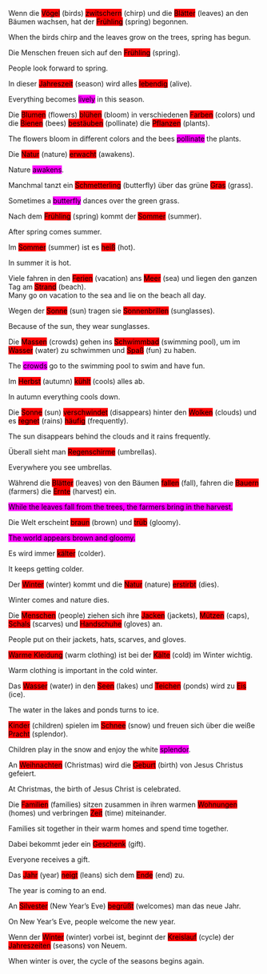 Wenn die <mark style="background-color: red;">Vögel</mark> (birds) <mark style="background-color: red;">zwitschern</mark> (chirp) und die <mark style="background-color: red;">Blätter</mark> (leaves) an den Bäumen wachsen, hat der <mark style="background-color: red;">Frühling</mark> (spring) begonnen.  

When the birds chirp and the leaves grow on the trees, spring has begun.

Die Menschen freuen sich auf den <mark style="background-color: red;">Frühling</mark> (spring).  

People look forward to spring.

In dieser <mark style="background-color: red;">Jahreszeit</mark> (season) wird alles <mark style="background-color: red;">lebendig</mark> (alive).  

Everything becomes <mark style="background-color: magenta;">lively</mark> in this season.

Die <mark style="background-color: red;">Blumen</mark> (flowers) <mark style="background-color: red;">blühen</mark> (bloom) in verschiedenen <mark style="background-color: red;">Farben</mark> (colors) und die <mark style="background-color: red;">Bienen</mark> (bees) <mark style="background-color: red;">bestäuben</mark> (pollinate) die <mark style="background-color: red;">Pflanzen</mark> (plants).  

The flowers bloom in different colors and the bees <mark style="background-color: magenta;">pollinate</mark> the plants.

Die <mark style="background-color: red;">Natur</mark> (nature) <mark style="background-color: red;">erwacht</mark> (awakens).  

Nature <mark style="background-color: magenta;">awakens</mark>.

Manchmal tanzt ein <mark style="background-color: red;">Schmetterling</mark> (butterfly) über das grüne <mark style="background-color: red;">Gras</mark> (grass).  

Sometimes a <mark style="background-color: magenta;">butterfly</mark> dances over the green grass.

Nach dem <mark style="background-color: red;">Frühling</mark> (spring) kommt der <mark style="background-color: red;">Sommer</mark> (summer).  

After spring comes summer.

Im <mark style="background-color: red;">Sommer</mark> (summer) ist es <mark style="background-color: red;">heiß</mark> (hot).  

In summer it is hot.

Viele fahren in den <mark style="background-color: red;">Ferien</mark> (vacation) ans <mark style="background-color: red;">Meer</mark> (sea) und liegen den ganzen Tag am <mark style="background-color: red;">Strand</mark> (beach).  
Many go on vacation to the sea and lie on the beach all day.

Wegen der <mark style="background-color: red;">Sonne</mark> (sun) tragen sie <mark style="background-color: red;">Sonnenbrillen</mark> (sunglasses).

Because of the sun, they wear sunglasses.

Die <mark style="background-color: red;">Massen</mark> (crowds) gehen ins <mark style="background-color: red;">Schwimmbad</mark> (swimming pool), um im <mark style="background-color: red;">Wasser</mark> (water) zu schwimmen und <mark style="background-color: red;">Spaß</mark> (fun) zu haben.  

The <mark style="background-color: magenta;">crowds</mark> go to the swimming pool to swim and have fun.

Im <mark style="background-color: red;">Herbst</mark> (autumn) <mark style="background-color: red;">kühlt</mark> (cools) alles ab.

In autumn everything cools down.

Die <mark style="background-color: red;">Sonne</mark> (sun) <mark style="background-color: red;">verschwindet</mark> (disappears) hinter den <mark style="background-color: red;">Wolken</mark> (clouds) und es <mark style="background-color: red;">regnet</mark> (rains) <mark style="background-color: red;">häufig</mark> (frequently).  

The sun disappears behind the clouds and it rains frequently.

Überall sieht man <mark style="background-color: red;">Regenschirme</mark> (umbrellas).  

Everywhere you see umbrellas.

Während die <mark style="background-color: red;">Blätter</mark> (leaves) von den Bäumen <mark style="background-color: red;">fallen</mark> (fall), fahren die <mark style="background-color: red;">Bauern</mark> (farmers) die <mark style="background-color: red;">Ernte</mark> (harvest) ein.

<mark style="background-color: magenta;"> While the leaves fall from the trees, the farmers bring in the harvest.</mark>

Die Welt erscheint <mark style="background-color: red;">braun</mark> (brown) und <mark style="background-color: red;">trüb</mark> (gloomy).  

<mark style="background-color: magenta;"> The world appears brown and gloomy.</mark>

Es wird immer <mark style="background-color: red;">kälter</mark> (colder).  

It keeps getting colder.

Der <mark style="background-color: red;">Winter</mark> (winter) kommt und die <mark style="background-color: red;">Natur</mark> (nature) <mark style="background-color: red;">erstirbt</mark> (dies).  

Winter comes and nature dies.

Die <mark style="background-color: red;">Menschen</mark> (people) ziehen sich ihre <mark style="background-color: red;">Jacken</mark> (jackets), <mark style="background-color: red;">Mützen</mark> (caps), <mark style="background-color: red;">Schals</mark> (scarves) und <mark style="background-color: red;">Handschuhe</mark> (gloves) an.  

People put on their jackets, hats, scarves, and gloves.

<mark style="background-color: red;">Warme Kleidung</mark> (warm clothing) ist bei der <mark style="background-color: red;">Kälte</mark> (cold) im Winter wichtig.  

Warm clothing is important in the cold winter.

Das <mark style="background-color: red;">Wasser</mark> (water) in den <mark style="background-color: red;">Seen</mark> (lakes) und <mark style="background-color: red;">Teichen</mark> (ponds) wird zu <mark style="background-color: red;">Eis</mark> (ice).  

The water in the lakes and ponds turns to ice.

<mark style="background-color: red;">Kinder</mark> (children) spielen im <mark style="background-color: red;">Schnee</mark> (snow) und freuen sich über die weiße <mark style="background-color: red;">Pracht</mark> (splendor).  

Children play in the snow and enjoy the white <mark style="background-color: magenta;">splendor</mark>.

An <mark style="background-color: red;">Weihnachten</mark> (Christmas) wird die <mark style="background-color: red;">Geburt</mark> (birth) von Jesus Christus gefeiert.  

At Christmas, the birth of Jesus Christ is celebrated.

Die <mark style="background-color: red;">Familien</mark> (families) sitzen zusammen in ihren warmen <mark style="background-color: red;">Wohnungen</mark> (homes) und verbringen <mark style="background-color: red;">Zeit</mark> (time) miteinander.  

Families sit together in their warm homes and spend time together.

Dabei bekommt jeder ein <mark style="background-color: red;">Geschenk</mark> (gift).  

Everyone receives a gift.

Das <mark style="background-color: red;">Jahr</mark> (year) <mark style="background-color: red;">neigt</mark> (leans) sich dem <mark style="background-color: red;">Ende</mark> (end) zu.  

The year is coming to an end.

An <mark style="background-color: red;">Silvester</mark> (New Year’s Eve) <mark style="background-color: red;">begrüßt</mark> (welcomes) man das neue Jahr.  

On New Year’s Eve, people welcome the new year.

Wenn der <mark style="background-color: red;">Winter</mark> (winter) vorbei ist, beginnt der <mark style="background-color: red;">Kreislauf</mark> (cycle) der <mark style="background-color: red;">Jahreszeiten</mark> (seasons) von Neuem.  

When winter is over, the cycle of the seasons begins again.
